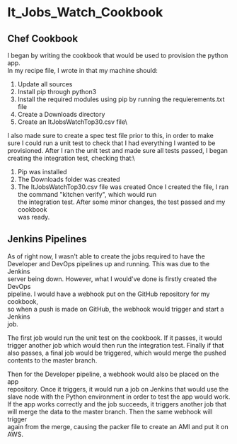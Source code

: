 # It_Jobs_Watch_Cookbook

## Chef Cookbook

I began by writing the cookbook that would be used to provision the python app.\
In my recipe file, I wrote in that my machine should:
1) Update all sources
2) Install pip through python3
3) Install the required modules using pip by running the requierements.txt file
4) Create a Downloads directory
5) Create an ItJobsWatchTop30.csv file\

I also made sure to create a spec test file prior to this, in order to make\
sure I could run a unit test to check that I had everything I wanted to be\
provisioned. After I ran the unit test and made sure all tests passed, I began\
creating the integration test, checking that:\

1) Pip was installed
2) The Downloads folder was created
3) The ItJobsWatchTop30.csv file was created
Once I created the file, I ran the command "kitchen verify", which would run\
the integration test. After some minor changes, the test passed and my cookbook\
was ready.

## Jenkins Pipelines

As of right now, I wasn't able to create the jobs required to have the\
Developer and DevOps pipelines up and running. This was due to the Jenkins\
server being down. However, what I would've done is firstly created the DevOps\
pipeline. I would have a webhook put on the GitHub repository for my cookbook,\
so when a push is made on GitHub, the webhook would trigger and start a Jenkins\
job.

The first job would run the unit test on the cookbook. If it passes, it would\
trigger another job which would then run the integration test. Finally if that\
also passes, a final job would be triggered, which would merge the pushed\
contents to the master branch.

Then for the Developer pipeline, a webhook would also be placed on the app\
repository. Once it triggers, it would run a job on Jenkins that would use the\
slave node with the Python environment in order to test the app would work.\
If the app works correctly and the job succeeds, it triggers another job that\
will merge the data to the master branch. Then the same webhook will trigger\
again from the merge, causing the packer file to create an AMI and put it on\
AWS.
